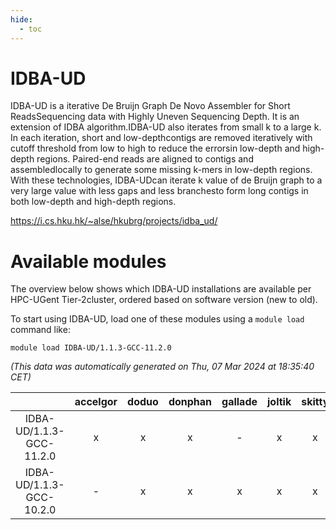 ```yaml
---
hide:
  - toc
---
```


IDBA-UD
=======


IDBA-UD is a iterative De Bruijn Graph De Novo Assembler for Short ReadsSequencing data with Highly Uneven Sequencing Depth. It is an extension of IDBA algorithm.IDBA-UD also iterates from small k to a large k. In each iteration, short and low-depthcontigs are removed iteratively with cutoff threshold from low to high to reduce the errorsin low-depth and high-depth regions. Paired-end reads are aligned to contigs and assembledlocally to generate some missing k-mers in low-depth regions. With these technologies, IDBA-UDcan iterate k value of de Bruijn graph to a very large value with less gaps and less branchesto form long contigs in both low-depth and high-depth regions.

https://i.cs.hku.hk/~alse/hkubrg/projects/idba_ud/
# Available modules


The overview below shows which IDBA-UD installations are available per HPC-UGent Tier-2cluster, ordered based on software version (new to old).

To start using IDBA-UD, load one of these modules using a `module load` command like:

```shell
module load IDBA-UD/1.1.3-GCC-11.2.0
```

*(This data was automatically generated on Thu, 07 Mar 2024 at 18:35:40 CET)*  

| |accelgor|doduo|donphan|gallade|joltik|skitty|
| :---: | :---: | :---: | :---: | :---: | :---: | :---: |
|IDBA-UD/1.1.3-GCC-11.2.0|x|x|x|-|x|x|
|IDBA-UD/1.1.3-GCC-10.2.0|-|x|x|x|x|x|
